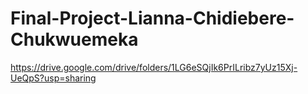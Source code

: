 # Final-Project-Lianna-Chidiebere-Chukwuemeka
https://drive.google.com/drive/folders/1LG6eSQjIk6PrILribz7yUz15Xj-UeQpS?usp=sharing

